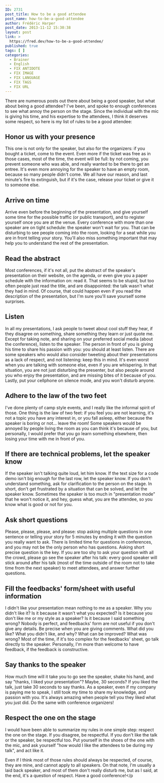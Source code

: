 ```yaml
---
ID: 2731
post_title: How to be a good attendee
post_name: how-to-be-a-good-attendee
author: Frédéric Harper
post_date: 2013-11-12 15:30:38
layout: post
link: >
  https://fred.dev/how-to-be-a-good-attendee/
published: true
tags: [ ]
categories:
  - Brainer
  - English
  - FIX ANTIDOTE
  - FIX IMAGE
  - FIX LANGUAGE
  - FIX TAGS
  - FIX URL
---
```

There are numerous posts out there about being a good speaker, but what about being a good attendee? I've been, and spoke to enough conferences to see what annoy the person on the stage. Since the individual with the mic is giving his time, and his expertise to the attendees, I think it deserves some respect, so here is my list of rules to be a good attendee:
<h2>Honor us with your presence</h2>
This one is not only for the speaker, but also for the organizers: if you bought a ticket, come to the event. Even more if the ticket was free as in those cases, most of the time, the event will be full: by not coming, you prevent someone who was able, and really wanted to be there to get an entree. It's even more annoying for the speaker to have an empty room, because so many people didn't come. We all have our reason, and last minute's fire to extinguish, but if it's the case, release your ticket or give it to someone else.
<h2>Arrive on time</h2>
Arrive even before the beginning of the presentation, and give yourself some time for the possible traffic (or public transport), and to register yourself once you are at the venue. Every conference with more than one speaker are on tight schedule: the speaker won't wait for you. That can be disturbing to see people coming into the room, looking for a seat while you are in front telling your story. You'll also miss something important that may help you to understand the rest of the presentation.
<h2>Read the abstract</h2>
Most conferences, if it's not all, put the abstract of the speaker's presentation on their website, on the agenda, or even give you a paper schedule with the information on: read it. That seems to be stupid, but too often people just read the title, and are disappointed: the talk wasn't what they had in mind. Of course, that could happen even if you read the description of the presentation, but I'm sure you'll save yourself some surprises.
<h2>Listen</h2>
In all my presentations, I ask people to tweet about cool stuff they hear, if they disagree on something, share something they learn or just quote me. Except for taking note, and sharing on your preferred social media (about the conference), listen to the speaker. The person in front of you is giving his time to share his passion with you: you should at least listen. There are some speakers who would also consider tweeting about their presentations as a lack of respect, and not listening: keep this in mind. It's even worst when you are talking with someone else, even if you are whispering. In that situation, you are not just disturbing the presenter, but also people around you who enjoy the presentation, and are missing bites of it because of you. Lastly, put your cellphone on silence mode, and you won't disturb anyone.
<h2>Adhere to the law of the two feet</h2>
I've done plenty of camp style events, and I really like the informal spirit of those. One thing is the law of two feet: if you feel you are not learning, it's not a topic you have any interest in, or you fall asleep, either because the speaker is boring or not... leave the room! Some speakers would be annoyed by people living the room as you can think it's because of you, but personally, I would prefer that you go learn something elsewhere, then losing your time with me in front of you.
<h2>If there are technical problems, let the speaker know</h2>
If the speaker isn't talking quite loud, let him know. If the text size for a code demo isn't big enough for the last row, let the speaker know. If you don't understand something, ask for clarification to the person on the stage. In short, don't get frustrated by a situation that can be solved, and let the speaker know. Sometimes the speaker is too much in "presentation mode" that he won't notice it, and hey, guess what, you are the attendee, so you know what is good or not for you.
<h2>Ask short questions</h2>
Please, please, please, and please: stop asking multiple questions in one sentence or telling your story for 5 minutes by ending it with the question you really want to ask. There is limited time for questions in conferences, and you may not be the only person who has questions. Asking short precise question is the key. If you are too shy to ask your question with all the crowd, please go see the speaker after his talk: every good speaker will stick around after his talk (most of the time outside of the room not to take time from the next speaker) to meet attendees, and answer further questions.
<h2>Fill the feedbacks' form/sheet with useful information</h2>
I didn't like your presentation mean nothing to me as a speaker. Why you didn't like it? Is it because it wasn't what you expected? Is it because you don't like me or my style as a speaker? Is it because I said something wrong? Nobody is perfect, and feedbacks' form are not useful if you don't give any details. Be precise when you are giving comments. What did you like? What you didn't like, and why? What can be improved? What was wrong? Most of the time, if it's too complex for the feedbacks' sheet, go talk directly to the speaker. Personally, I'm more than welcome to have feedback, if the feedback is constructive.
<h2>Say thanks to the speaker</h2>
How much time will it take you to go see the speaker, shake his hand, and say "thanks, I liked your presentation"? Maybe, 30 seconds? If you liked the talk, just take 30 seconds to say thanks. As a speaker, even if my company is paying me to speak, I still took my time to share my knowledge, and passion with you. It's always amazing when people tell you they liked what you just did. Do the same with conference organizers!
<h2>Respect the one on the stage</h2>
I would have been able to summarize my rules in one simple step: respect the one on the stage. If you disagree, be respectful. If you don't like the talk or the speaker, be respectful too. Put yourself in the shoes of the one with the mic, and ask yourself "how would I like the attendees to be during my talk", and act like it.

Even if I think most of those rules should always be respected, of course, they are mine, and cannot apply to all speakers. On that note, I'm usually a laid back speaker, and most of them don't really disturb me, but as I said, at the end, it's a question of respect. Have a good conference!&lt;/p